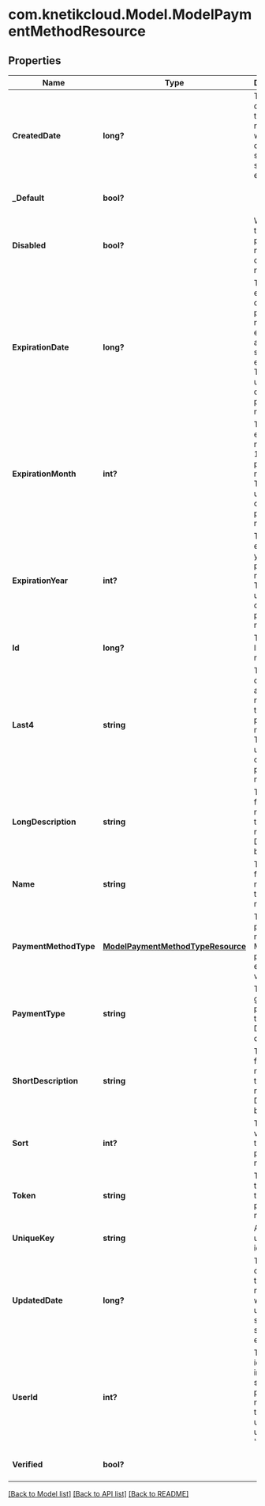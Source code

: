 # com.knetikcloud.Model.ModelPaymentMethodResource
## Properties

Name | Type | Description | Notes
------------ | ------------- | ------------- | -------------
**CreatedDate** | **long?** | The date/time this resource was created in seconds since unix epoch | [optional] [default to null]
**_Default** | **bool?** |  | [optional] [default to null]
**Disabled** | **bool?** | Whether this payment method is disabled or not | [optional] [default to null]
**ExpirationDate** | **long?** | The expiration date for the payment method, expressed as seconds since epoch. Typically used for credit card payment methods | [optional] [default to null]
**ExpirationMonth** | **int?** | The expiration month (1 - 12) for the payment method. Typically used for credit card payment methods | [optional] [default to null]
**ExpirationYear** | **int?** | The expiration year for the payment method. Typically used for credit card payment methods | [optional] [default to null]
**Id** | **long?** | The unique ID for that resource | [optional] [default to null]
**Last4** | **string** | The last 4 digits of the account number for the payment method. Typically used for credit card payment methods | [optional] [default to null]
**LongDescription** | **string** | The user friendly name of that resource. Defaults to blank string | [optional] [default to null]
**Name** | **string** | The user friendly name of that resource | [default to null]
**PaymentMethodType** | [**ModelPaymentMethodTypeResource**](ModelPaymentMethodTypeResource.md) | The type of payment method. Must be a pre-existing value | [default to null]
**PaymentType** | **string** | The generic payment type. Default is card | [optional] [default to null]
**ShortDescription** | **string** | The user friendly name of that resource. Defaults to blank string | [optional] [default to null]
**Sort** | **int?** | The sort value for the payment method | [optional] [default to null]
**Token** | **string** | The unique token for the payment method | [optional] [default to null]
**UniqueKey** | **string** | An optional unique identifier | [optional] [default to null]
**UpdatedDate** | **long?** | The date/time this resource was last updated in seconds since unix epoch | [optional] [default to null]
**UserId** | **int?** | The user&#39;s id. If null, indicates a shared payment method that any user can use (i.e., &#39;wallet&#39;) | [optional] [default to null]
**Verified** | **bool?** |  | [optional] [default to null]

[[Back to Model list]](../README.md#documentation-for-models) [[Back to API list]](../README.md#documentation-for-api-endpoints) [[Back to README]](../README.md)

